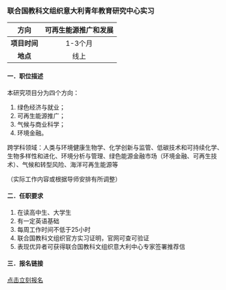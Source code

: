 ### 联合国教科文组织意大利青年教育研究中心实习


|  **方向**  | 可再生能源推广和发展 |
|:--------:|:------------:|
| **项目时间** |    1-3个月     |
|  **地点**  |      线上      |


#### 一．职位描述

本研究项目分为四个方向：
1. 绿色经济与就业；
2. 可再生能源推广；
3. 气候与商业科学；
4. 环境金融。

跨学科领域：人类与环境健康生物学、化学创新与监管、低碳技术和可持续化学、生物多样性和进化、环境分析与管理、绿色能源金融市场（环境金融、可再生技术）、气候和转型风险、海洋可再生能源等

（实际工作内容或根据导师安排有所调整）

#### 二．任职要求

1. 在读高中生、大学生
2. 有一定英语基础
3. 每周工作时间不低于25小时
4. 联合国教科文组织官方实习证明，官网可查可验证
5. 表现优异者可获得联合国教科文组织意大利中心专家签署推荐信


#### 三．报名链接
[点击立刻报名](https://ezygcyygfb.feishu.cn/share/base/form/shrcnyoWDn0NwQnTyfwrxo3XOnh)
